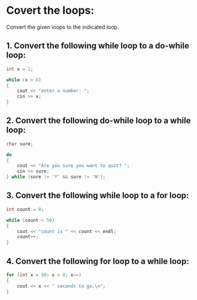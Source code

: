 # Covert the loops:
Convert the given loops to the indicated loop. 

## 1. Convert the following while loop to a do-while loop:

```c++
int x = 1;

while (x > 0)
{
    cout << "enter a number: ";
    cin >> x;
}
```
<!--
### 1. Solution: 
```c++
int x = 1;

do
{
    cout << "enter a number: ";
    cin >> x;
} while (x > 0);
```
-->

## 2. Convert the following do-while loop to a while loop:

```c++
char sure;

do
{
    cout << "Are you sure you want to quit? ";
    cin >> sure;
} while (sure != 'Y' && sure != 'N');
```
<!--
### 2. Solution
```c++
char sure;

cout << "Are you sure you want to quit? ";
cin >> sure;

while (sure != 'Y' && sure != 'N')
{
    cout << "Are you sure you want to quit? ";
    cin >> sure;
}
```
-->

## 3. Convert the following while loop to a for loop:

```c++
int count = 0;

while (count < 50)
{
    cout << "count is " << count << endl;
    count++;
}
```
<!--
### 3. Solution
```c++
for(int count = 0, count < 50; count++)
{
    cout << "count is " << count << endl;
}
```
-->

## 4. Convert the following for loop to a while loop:

```c++
for (int x = 50; x > 0; x−−)
{
    cout << x << " seconds to go.\n";
}
```
<!--
### 4. Solution
```c++
int x = 50; 
while(x > 0)
{
    cout << x << " seconds to go.\n";
    x−−; 
}
```
-->
